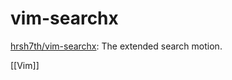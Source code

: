 # vim-searchx

[hrsh7th/vim-searchx](https://github.com/hrsh7th/vim-searchx): The extended search motion.

[[Vim]]

